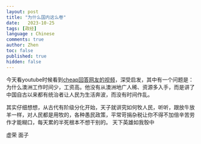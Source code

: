 ```yaml
---
layout: post
title: "为什么国内这么卷"
date:   2023-10-25
tags: [政经]
language : Chinese
comments: true
author: Zhen
toc: false
published: true
hidden: false
---
```

今天看youtube时候看到[cheap回答网友的视频](https://www.youtube.com/watch?v=6mS7mntKLuc)，深受启发，其中有一个问题是：为什么澳洲工作时间少，工资高。他没有从澳洲地广人稀、资源多入手，而是讲了中国自古以来都有统治者让人民为生活奔波，而没有时间作乱。

其实仔细想想，从古代有阶级分化开始，天子就讲究如何牧人民，听听，跟放牛放羊一样，对人民都是用牧的，各种愚民政策，平常苛捐杂税让你不得不加倍辛苦劳作才能糊口，每天累的半死根本不想干别的。
天下英雄如我彀中

虚荣 面子
<!--stackedit_data:
eyJoaXN0b3J5IjpbLTE1NTgzMTIxNzcsLTE3NDg2OTIyODVdfQ
==
-->